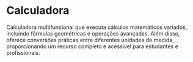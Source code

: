 # Calculadora
Calculadora multifuncional que executa cálculos matemáticos variados, incluindo fórmulas geométricas e operações avançadas. Além disso, oferece conversões práticas entre diferentes unidades de medida, proporcionando um recurso completo e acessível para estudantes e profissionais.
